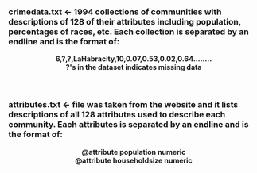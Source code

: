 ### crimedata.txt <- 1994 collections of communities with descriptions of 128 of their attributes including population, percentages of races, etc. Each collection is separated by an endline and is the format of:
<p align="center">
  <b>6,?,?,LaHabracity,10,0.07,0.53,0.02,0.64........ </b><br>
  <b>?'s in the dataset indicates missing data </b><br>
  <br><br>
</p>

### attributes.txt <- file was taken from the website and it lists descriptions of all 128 attributes used to describe each community. Each attributes is separated by an endline and is the format of: 
<p align="center">
  <b>@attribute population numeric  </b><br>
  <b>@attribute householdsize numeric </b><br>
  <br><br>
</p>

